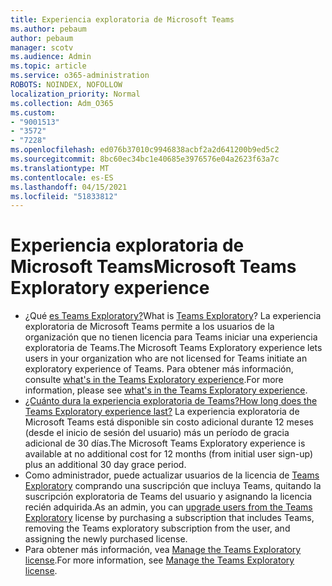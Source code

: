 ```yaml
---
title: Experiencia exploratoria de Microsoft Teams
ms.author: pebaum
author: pebaum
manager: scotv
ms.audience: Admin
ms.topic: article
ms.service: o365-administration
ROBOTS: NOINDEX, NOFOLLOW
localization_priority: Normal
ms.collection: Adm_O365
ms.custom:
- "9001513"
- "3572"
- "7228"
ms.openlocfilehash: ed076b37010c9946838acbf2a2d641200b9ed5c2
ms.sourcegitcommit: 8bc60ec34bc1e40685e3976576e04a2623f63a7c
ms.translationtype: MT
ms.contentlocale: es-ES
ms.lasthandoff: 04/15/2021
ms.locfileid: "51833812"
---
```

# <a name="microsoft-teams-exploratory-experience"></a><span data-ttu-id="1af2b-102">Experiencia exploratoria de Microsoft Teams</span><span class="sxs-lookup"><span data-stu-id="1af2b-102">Microsoft Teams Exploratory experience</span></span>

- <span data-ttu-id="1af2b-103">¿Qué [es Teams Exploratory?](https://docs.microsoft.com/microsoftteams/teams-exploratory)</span><span class="sxs-lookup"><span data-stu-id="1af2b-103">What is [Teams Exploratory](https://docs.microsoft.com/microsoftteams/teams-exploratory)?</span></span> <span data-ttu-id="1af2b-104">La experiencia exploratoria de Microsoft Teams permite a los usuarios de la organización que no tienen licencia para Teams iniciar una experiencia exploratoria de Teams.</span><span class="sxs-lookup"><span data-stu-id="1af2b-104">The Microsoft Teams Exploratory experience lets users in your organization who are not licensed for Teams initiate an exploratory experience of Teams.</span></span> <span data-ttu-id="1af2b-105">Para obtener más información, consulte [what's in the Teams Exploratory experience](https://docs.microsoft.com/microsoftteams/teams-exploratory#whats-in-the-teams-exploratory-experience).</span><span class="sxs-lookup"><span data-stu-id="1af2b-105">For more information, please see [what's in the Teams Exploratory experience](https://docs.microsoft.com/microsoftteams/teams-exploratory#whats-in-the-teams-exploratory-experience).</span></span>
- [<span data-ttu-id="1af2b-106">¿Cuánto dura la experiencia exploratoria de Teams?</span><span class="sxs-lookup"><span data-stu-id="1af2b-106">How long does the Teams Exploratory experience last?</span></span>](https://docs.microsoft.com/microsoftteams/teams-exploratory#how-long-does-the-teams-exploratory-experience-last) <span data-ttu-id="1af2b-107">La experiencia exploratoria de Microsoft Teams está disponible sin costo adicional durante 12 meses (desde el inicio de sesión del usuario) más un período de gracia adicional de 30 días.</span><span class="sxs-lookup"><span data-stu-id="1af2b-107">The Microsoft Teams Exploratory experience is available at no additional cost for 12 months (from initial user sign-up) plus an additional 30 day grace period.</span></span>
- <span data-ttu-id="1af2b-108">Como administrador, puede actualizar usuarios de la licencia de [Teams Exploratory](https://docs.microsoft.com/microsoftteams/teams-exploratory#upgrade-users-from-the-teams-exploratory-license) comprando una suscripción que incluya Teams, quitando la suscripción exploratoria de Teams del usuario y asignando la licencia recién adquirida.</span><span class="sxs-lookup"><span data-stu-id="1af2b-108">As an admin, you can [upgrade users from the Teams Exploratory](https://docs.microsoft.com/microsoftteams/teams-exploratory#upgrade-users-from-the-teams-exploratory-license) license by purchasing a subscription that includes Teams, removing the Teams exploratory subscription from the user, and assigning the newly purchased license.</span></span>
- <span data-ttu-id="1af2b-109">Para obtener más información, vea [Manage the Teams Exploratory license](https://docs.microsoft.com/microsoftteams/teams-exploratory).</span><span class="sxs-lookup"><span data-stu-id="1af2b-109">For more information, see [Manage the Teams Exploratory license](https://docs.microsoft.com/microsoftteams/teams-exploratory).</span></span>

